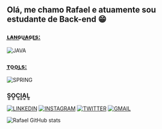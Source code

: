 ## Olá, me chamo Rafael e atuamente sou estudante de Back-end 😁



### ʟ͟ᴀ͟ɴ͟ɢ͟ᴜ͟ᴀ͟ɢ͟ᴇ͟s͟:͟

  ![JAVA](https://img.shields.io/badge/Java-ED8B00?style=for-the-badge&logo=openjdk&logoColor=white
)

### ᴛ͟ᴏ͟ᴏ͟ʟ͟s͟:͟

![SPRING](https://img.shields.io/badge/Spring-6DB33F?style=for-the-badge&logo=spring&logoColor=white
)

### S͇O͇C͇I͇A͇L͇
[![LINKEDIN](https://img.shields.io/badge/LinkedIn-0077B5?style=for-the-badge&logo=linkedin&logoColor=white)](https://www.linkedin.com/in/rafaelsaibro/)
[![INSTAGRAM](https://img.shields.io/badge/Instagram-E4405F?style=for-the-badge&logo=instagram&logoColor=white)](https://www.instagram.com/rafasaibro/)
[![TWITTER](https://img.shields.io/badge/Twitter-1DA1F2?style=for-the-badge&logo=twitter&logoColor=white)](https://twitter.com/rafszera_)
[![GMAIL](https://img.shields.io/badge/Gmail-D14836?style=for-the-badge&logo=gmail&logoColor=white)](mailto:rafaelsaibro1@gmail.com)




![Rafael GitHub stats](https://github-readme-stats.vercel.app/api?username=rafszera&show_icons=true&theme=nightowl)

